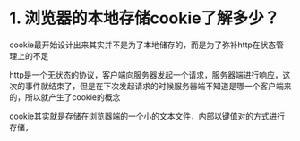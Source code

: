 # 1. 浏览器的本地存储cookie了解多少？

cookie最开始设计出来其实并不是为了本地储存的，而是为了弥补http在状态管理上的不足

http是一个无状态的协议，客户端向服务器发起一个请求，服务器端进行响应，这次的事件就结束了，但是在下次发起请求的时候服务器端不知道是哪一个客户端来的，所以就产生了cookie的概念

cookie其实就是存储在浏览器端的一个小的文本文件，内部以键值对的方式进行存储，
